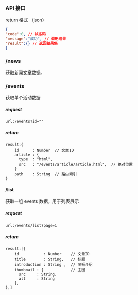 ### API 接口

return 格式 （json）

```json
{
"code":0, // 状态码
"message":"成功", // 调用结果
"result":{} // 返回结果集
}
```



### /news

获取新闻文章数据。

### /events

 获取单个活动数据

##### request

```
url:/events?id=""
```

##### return

```
result:{
	id      : Number  // 文章ID
	article : {
	  type  : "html",      
	  src   : "/events/article/article.html",  // 绝对位置
	}
	path    : String  // 路由索引
}
```



#### /list

获取一组 events 数据，用于列表展示

##### **request**

```
url:/events/list?page=1
```

##### return

```
result:[{
	id           : Number    // 文章ID
	title        : String,   // 标题
	introduction : String ,  // 简短介绍
	thumbnail : {            // 主图
	  src     : String,
	  alt     : String
	},
},]
```

#### 


